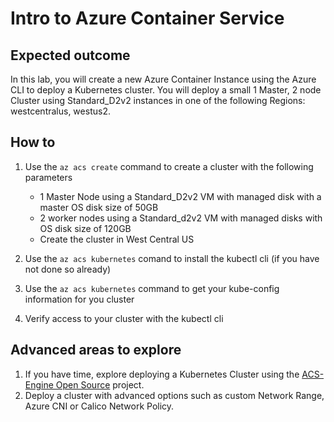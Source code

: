 # Intro to Azure Container Service

## Expected outcome

In this lab, you will create a new Azure Container Instance using the Azure CLI to deploy a Kubernetes cluster.  You will deploy a small 1 Master, 2 node Cluster using Standard_D2v2 instances in one of the following Regions: westcentralus, westus2.

## How to

1. Use the ``az acs create`` command to create a cluster with the following parameters
    * 1 Master Node using a Standard_D2v2 VM with managed disk with a master OS disk size of 50GB
    * 2 worker nodes using a Standard_d2v2 VM with managed disks with OS disk size of 120GB
    * Create the cluster in West Central US

2. Use the ``az acs kubernetes`` comand to install the kubectl cli (if you have not done so already)

3. Use the ``az acs kubernetes`` command to get your kube-config information for you cluster

4. Verify access to your cluster with the kubectl cli  

## Advanced areas to explore

1. If you have time, explore deploying a Kubernetes Cluster using the [ACS-Engine Open Source](https://github.com/Azure/acs-engine) project. 
2. Deploy a cluster with advanced options such as custom Network Range, Azure CNI or Calico Network Policy. 
